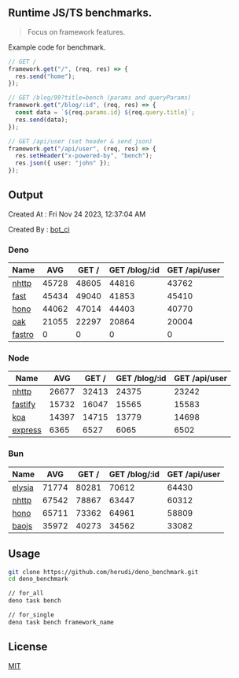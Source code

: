 ## Runtime JS/TS benchmarks.

> Focus on framework features.

Example code for benchmark.
```ts
// GET /
framework.get("/", (req, res) => {
  res.send("home");
});

// GET /blog/99?title=bench (params and queryParams)
framework.get("/blog/:id", (req, res) => {
  const data = `${req.params.id} ${req.query.title}`;
  res.send(data);
});

// GET /api/user (set header & send json)
framework.get("/api/user", (req, res) => {
  res.setHeader("x-powered-by", "bench");
  res.json({ user: "john" });
});
```

## Output
Created At : Fri Nov 24 2023, 12:37:04 AM

Created By : [bot_ci](https://github.com/herudi/deno_benchmarks/commits?author=github-actions%5Bbot%5D)


### Deno
|Name|AVG|GET /|GET /blog/:id|GET /api/user|
|----|----|----|----|----|
|[nhttp](https://github.com/nhttp/nhttp)|45728|48605|44816|43762|
|[fast](https://github.com/danteissaias/fast)|45434|49040|41853|45410|
|[hono](https://github.com/honojs/hono)|44062|47014|44403|40770|
|[oak](https://github.com/oakserver/oak)|21055|22297|20864|20004|
|[fastro](https://github.com/fastrodev/fastro)|0|0|0|0|
  


### Node
|Name|AVG|GET /|GET /blog/:id|GET /api/user|
|----|----|----|----|----|
|[nhttp](https://github.com/nhttp/nhttp)|26677|32413|24375|23242|
|[fastify](https://github.com/fastify/fastify)|15732|16047|15565|15583|
|[koa](https://github.com/koajs/koa)|14397|14715|13779|14698|
|[express](https://github.com/expressjs/express)|6365|6527|6065|6502|
  


### Bun
|Name|AVG|GET /|GET /blog/:id|GET /api/user|
|----|----|----|----|----|
|[elysia](https://github.com/elysiajs/elysia)|71774|80281|70612|64430|
|[nhttp](https://github.com/nhttp/nhttp)|67542|78867|63447|60312|
|[hono](https://github.com/honojs/hono)|65711|73362|64961|58809|
|[baojs](https://github.com/mattreid1/baojs)|35972|40273|34562|33082|
  



## Usage

```bash
git clone https://github.com/herudi/deno_benchmark.git
cd deno_benchmark

// for_all
deno task bench

// for_single
deno task bench framework_name
```

## License

[MIT](LICENSE)

